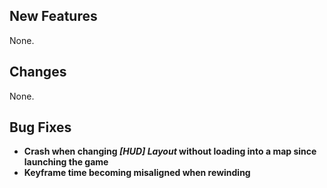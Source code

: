 ## New Features

None.

## Changes

None.

## Bug Fixes

- **Crash when changing _[HUD] Layout_ without loading into a map since launching the game**
- **Keyframe time becoming misaligned when rewinding**
